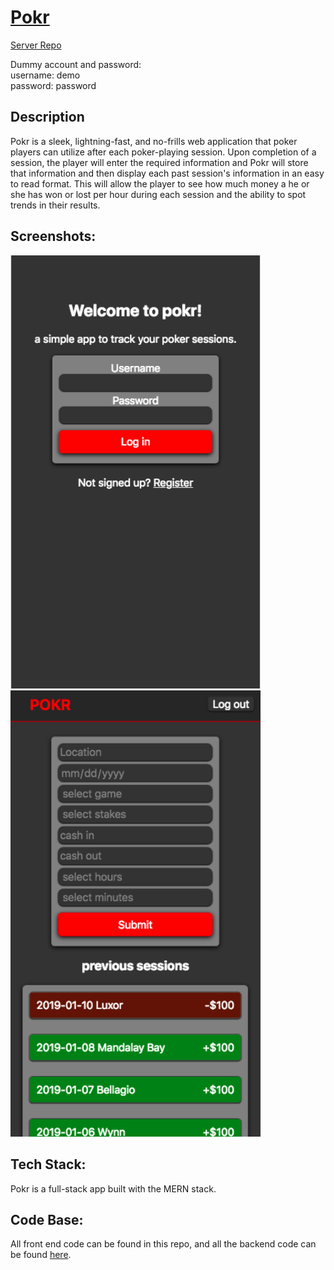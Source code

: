 # [Pokr](https://pokr-ei26.herokuapp.com/)
[Server Repo](https://github.com/murdisto/pokr-node)

Dummy account and password: <br>
  username: demo <br>
  password: password

## Description
  Pokr is a sleek, lightning-fast, and no-frills web application that poker players can utilize after each poker-playing session. Upon completion of a session, the player will enter the required information and Pokr will store that information and then display each past session's information in an easy to read format. This will allow the player to see how much money a he or she has won or lost per hour during each session and the ability to spot trends in their results.

## Screenshots:
<img src="/screenShots/pokrSignIn.png" alt="sign in" width="400px" />
<img src="/screenShots/pokrDashboard.png" alt="" width="400px" />

## Tech Stack:
  Pokr is a full-stack app built with the MERN stack.

## Code Base:
All front end code can be found in this repo, and all the backend code can be found [here](https://github.com/murdisto/pokr-node).
